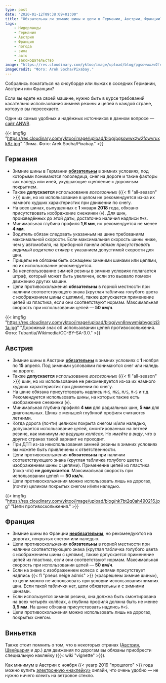 ```yaml
---
type: post
date: "2020-01-12T09:38:09+01:00"
title: "Обязательны ли зимние шины и цепи в Германии, Австрии, Франции?"
tags:
    - Нидерланды
    - Германия
    - Австрия
    - Франция
    - погода
    - зима
    - авто
    - законодательство
image: "https://res.cloudinary.com/yktoo/image/upload/blog/pgsowwxzw2fcwvruxk8z.jpg"
imageCredit: "Фото: Arek Socha/Pixabay."
---
```


Собрались покататься на сноуборде или лыжах в соседних Германии, Австрии или Франции?

Если вы едете на своей машине, нужно быть в курсе требований касательно использования зимней резины и цепей в каждой стране, которую вы пересекаете.

<!--more-->

Один из самых удобных и надёжных источников в данном вопросе — [сайт ANWB](https://www.anwb.nl/auto/banden/winterbanden).

{{< imgfig "https://res.cloudinary.com/yktoo/image/upload/blog/pgsowwxzw2fcwvruxk8z.jpg" "Зима. Фото: Arek Socha/Pixabay." >}}

## Германия

* Зимние шины в Германии **[обязательны](https://www.anwb.nl/auto/banden/winterbanden/winterbanden-in-duitsland)** в зимних условиях, под которыми понимаются гололедица, снег на дороге и такие факторы как наледь или иней, ухудшающие сцепление с дорожным покрытием.
* Также **допускается** использование *всесезонных* ({{< fl "all-season" >}}) шин, но их использование в целом не рекомендуется из-за их намного худших характеристик при движении по снегу.
* На всех шинах, выпущенных с **1** января **2018** года, обязано присутствовать изображение снежинки (`❄`). Для шин, произведённых до этой даты, достаточно наличия надписи `M+S`.
* Минимальная глубина профиля **1,6 мм**, но рекомендуется не менее **4 мм**.
* Водитель обязан следовать указанным на шине требованиям максимальной скорости. Если максимальная скорость шины ниже, чем у автомобиля, на приборной панели *обязан присутствовать видимый водителю стикер* с указанием допустимой скорости для шин.
* Прицепы не обязаны быть оснащены зимними шинами или цепями, но их использование рекомендуется.
* За неиспользование зимней резины в зимних условиях полагается штраф, который может быть увеличен, если это вызвало помехи движению других машин.
* Цепи противоскольжения **обязательны** в горной местности при наличии соответствующего знака (круглая табличка голубого цвета с изображением шины с цепями), также допускается применение цепей из пластика, если они соответствуют нормам. Максимальная скорость при использовании цепей — **50 км/ч**.

{{< imgfig "https://res.cloudinary.com/yktoo/image/upload/blog/yvn8nwwmjabvgolzj31a.jpg" "Дорожный знак об использовании цепей противоскольжения. Фото: Tubantia/Wikimedia/CC-BY-SA-3.0." >}}

## Австрия

* Зимние шины в Австрии **[обязательны](https://www.anwb.nl/auto/banden/winterbanden/winterbanden-in-oostenrijk)** в зимних условиях с **1** ноября по **15** апреля. Под зимними условаями понимаются снег или наледь на дороге.
* Также **допускается** использование *всесезонных* ({{< fl "all-season" >}}) шин, но их использование не рекомендуется из-за их намного худших характеристик при движении по снегу.
* На шине обязана присутствовать надпись `M+S`, `M&S`, `M/S`, `M-S` и т.д. Рекомендуется использовать шины, на которых также есть изображение снежинки (`❄`).
* Минимальная глубина профиля **4 мм** для радиальных шин, **5 мм** для диагональных. Шины с меньшей глубиной профиля считаются летними.
* Когда дорога (почти) целиком покрыта снегом и/или наледью, допускается использование цепей, смонтированных на летней резине, как минимум *на ведущих колёсах*. Но *имейте в виду*, что в других странах такой вариант не проходит.
* При ДТП из-за неиспользования зимней резины в зимних условиях вы можете быть привлечены к ответственности.
* Цепи противоскольжения **обязательны** при наличии соответствующего знака (круглая табличка голубого цвета с изображением шины с цепями). Применение цепей из пластика (пока что) **не допускается**. Максимальная скорость при использовании цепей — **50 км/ч**.
* Цепи противоскольжения можно использовать лишь на дорогах, (почти) целиком покрытых снегом и/или наледью.

{{< imgfig "https://res.cloudinary.com/yktoo/image/upload/blog/nk7bt2q0ah490216.jpg" "Цепи противоскольжения." >}}

## Франция

* Зимние шины во Франции **[необязательны](https://www.anwb.nl/auto/banden/winterbanden/winterbanden-in-frankrijk)**, но рекомендуются на дорогах, покрытых снегом или наледью.
* Цепи противоскольжения **обязательны** в горной местности при наличии соответствующего знака (круглая табличка голубого цвета с изображением шины с цепями), также допускается применение цепей из пластика, если они соответствуют нормам. Максимальная скорость при использовании цепей — **50 км/ч**.
* Если на знаке с изображением колеса с цепями присутствует надпись {{< fl "pneus neige admis" >}} («разрешены зимние шины»), то цепи можно не использовать при условии использования зимних шин. Если такой таблички нет, цепи обязательны и с зимними шинами.
* Если используется зимняя резина, она должна быть смонтирована на всех четырёх колёсах, а глубина профиля должна быть не менее **3,5 мм**. На шине обязана присутствовать надпись `M+S`.
* Цепи противоскольжения можно использовать лишь на дорогах, покрытых снегом.

## Виньетка

Также стоит помнить о том, что в некоторых странах ([Австрия](https://www.asfinag.at/toll/vignette/), [Швейцария](https://www.ch.ch/en/swiss-motorway-sticker/) и др.) для движения по дорогам вы обязаны приобрести специальную наклейку ({{< wiki "vignette" >}}).

Как минимум в Австрии с ноября {{< yearp 2019 "прошлого" >}} года можно купить [электронную «наклейку»](https://www.asfinag.at/toll/vignette/) онлайн, что очень удобно — не нужно ничего клеить на ветровое стекло.
